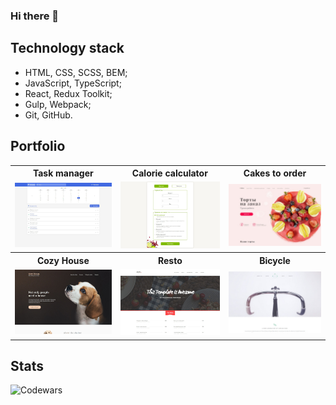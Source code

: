 ### Hi there 👋

## Technology stack
- HTML, CSS, SCSS, BEM;
- JavaScript, TypeScript;
- React, Redux Toolkit;
- Gulp, Webpack;
- Git, GitHub.

## Portfolio
<table>
  <tr>
    <th>Task manager</th>
    <th>Calorie calculator</th>
    <th>Cakes to order</th>
  </tr>
  <tr>
    <td><a href="https://ksent.github.io/Task-manager"><img src="./img/to-do_list.jpg"></a></td>
    <td><a href="https://ksent.github.io/Calorie-calculator"><img src="./img/calculator.jpg"></a></td>
    <td><a href="https://ksent.github.io/Cakes-to-order"><img src="./img/торты_на_заказ.jpg"></a></td>
  </tr>
  <tr>
    <th>Cozy House</th>
    <th>Resto</th>
    <th>Bicycle</th>
  </tr>
  <tr>
    <td><a href="https://ksent.github.io/Cozy-House"><img src="./img/cozy_house.jpg"></a></td>
    <td><a href="https://ksent.github.io/Resto"><img src="./img/resto.jpg"></a></td>
    <td><a href="https://ksent.github.io/Bicycle"><img src="./img/bicycle.jpg"></a></td>
  </tr>
</table>

## Stats
![Codewars](https://www.codewars.com/users/Ksent/badges/micro)
